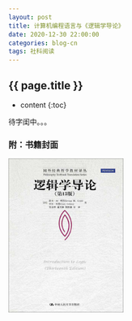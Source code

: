 ```yaml
---
layout: post
title: 计算机编程语言与《逻辑学导论》
date: 2020-12-30 22:00:00
categories: blog-cn
tags: 社科阅读
--- 
```


<h2>{{ page.title }}</h2>

* content
{:toc}

待字闺中。。。

<h3>附：书籍封面</h3>

<img src="/images/introduction_to_logic.jpeg" width="45%">
